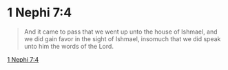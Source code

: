 # 1 Nephi 7:4

> And it came to pass that we went up unto the house of Ishmael, and we did gain favor in the sight of Ishmael, insomuch that we did speak unto him the words of the Lord.

[1 Nephi 7:4](https://www.churchofjesuschrist.org/study/scriptures/bofm/1-ne/7?lang=eng&id=p4#p4)


